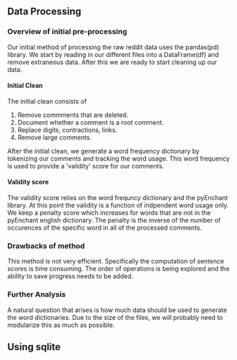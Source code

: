 ## Data Processing

### Overview of initial pre-processing
Our initial method of processing the raw reddit data uses the pandas(pd) library. 
We start by reading in our different files into a DataFrame(df) and remove extraneous data.
After this we are ready to start cleaning up our data. 
#### Initial Clean
The initial clean consists of
1. Remove commments that are deleted. 
2. Document whether a comment is a root comment. 
3. Replace digits, contractions, links. 
4. Remove large comments. 

After the initial clean, we generate a word frequency dictionary by tokenizing our comments
and tracking the word usage. This word frequency is used to provide a 'validity' score for 
our comments. 

#### Validity score

The validity score relies on the word frequncy dictionary and the pyEnchant library. At this
point the validity is a function of indpendent word usage only. We keep a penalty score
which increases for words that are not in the pyEnchant english dictionary. The penalty
is the inverse of the number of occurences of the specific word in all of the processed comments.

### Drawbacks of method

This method is not very efficient. Specifically the computation of sentence scores is time consuming.
The order of operations is being explored and the ability to save progress needs to be added. 

### Further Analysis
A natural question that arises is how much data should be used to generate the word dictionaries. 
Due to the size of the files, we will probably need to modularize this as much as possible.


## Using sqlite 
